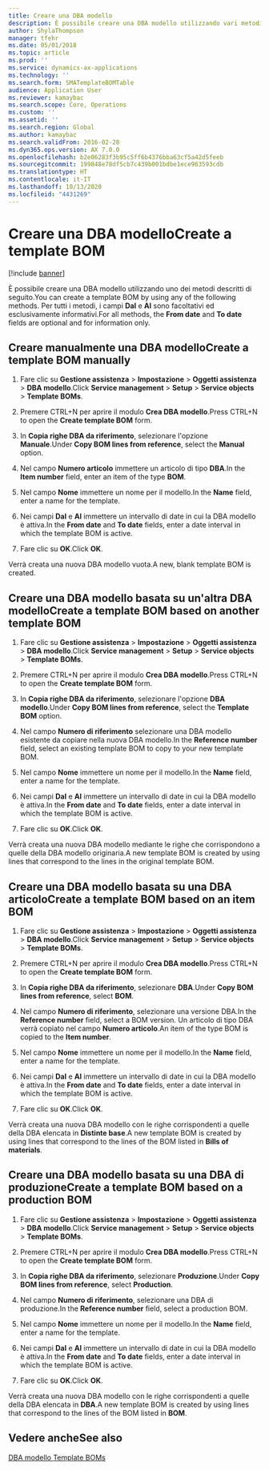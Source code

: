 ```yaml
---
title: Creare una DBA modello
description: È possibile creare una DBA modello utilizzando vari metodi.
author: ShylaThompson
manager: tfehr
ms.date: 05/01/2018
ms.topic: article
ms.prod: ''
ms.service: dynamics-ax-applications
ms.technology: ''
ms.search.form: SMATemplateBOMTable
audience: Application User
ms.reviewer: kamaybac
ms.search.scope: Core, Operations
ms.custom: ''
ms.assetid: ''
ms.search.region: Global
ms.author: kamaybac
ms.search.validFrom: 2016-02-28
ms.dyn365.ops.version: AX 7.0.0
ms.openlocfilehash: b2e06283f3b95c5ff6b4376bba63cf5a42d5feeb
ms.sourcegitcommit: 199848e78df5cb7c439b001bdbe1ece963593cdb
ms.translationtype: HT
ms.contentlocale: it-IT
ms.lasthandoff: 10/13/2020
ms.locfileid: "4431269"
---
```

# <a name="create-a-template-bom"></a><span data-ttu-id="a28a3-103">Creare una DBA modello</span><span class="sxs-lookup"><span data-stu-id="a28a3-103">Create a template BOM</span></span>   

[!include [banner](../includes/banner.md)]


<span data-ttu-id="a28a3-104">È possibile creare una DBA modello utilizzando uno dei metodi descritti di seguito.</span><span class="sxs-lookup"><span data-stu-id="a28a3-104">You can create a template BOM by using any of the following methods.</span></span> <span data-ttu-id="a28a3-105">Per tutti i metodi, i campi **Dal** e **Al** sono facoltativi ed esclusivamente informativi.</span><span class="sxs-lookup"><span data-stu-id="a28a3-105">For all methods, the **From date** and **To date** fields are optional and for information only.</span></span>

## <a name="create-a-template-bom-manually"></a><span data-ttu-id="a28a3-106">Creare manualmente una DBA modello</span><span class="sxs-lookup"><span data-stu-id="a28a3-106">Create a template BOM manually</span></span>

1.  <span data-ttu-id="a28a3-107">Fare clic su **Gestione assistenza** \> **Impostazione** \> **Oggetti assistenza** \> **DBA modello**.</span><span class="sxs-lookup"><span data-stu-id="a28a3-107">Click **Service management** \> **Setup** \> **Service objects** \> **Template BOMs**.</span></span>

2.  <span data-ttu-id="a28a3-108">Premere CTRL+N per aprire il modulo **Crea DBA modello**.</span><span class="sxs-lookup"><span data-stu-id="a28a3-108">Press CTRL+N to open the **Create template BOM** form.</span></span>

3.  <span data-ttu-id="a28a3-109">In **Copia righe DBA da riferimento**, selezionare l'opzione **Manuale**.</span><span class="sxs-lookup"><span data-stu-id="a28a3-109">Under **Copy BOM lines from reference**, select the **Manual** option.</span></span>

4.  <span data-ttu-id="a28a3-110">Nel campo **Numero articolo** immettere un articolo di tipo **DBA**.</span><span class="sxs-lookup"><span data-stu-id="a28a3-110">In the **Item number** field, enter an item of the type **BOM**.</span></span>

5.  <span data-ttu-id="a28a3-111">Nel campo **Nome** immettere un nome per il modello.</span><span class="sxs-lookup"><span data-stu-id="a28a3-111">In the **Name** field, enter a name for the template.</span></span>

6.  <span data-ttu-id="a28a3-112">Nei campi **Dal** e **Al** immettere un intervallo di date in cui la DBA modello è attiva.</span><span class="sxs-lookup"><span data-stu-id="a28a3-112">In the **From date** and **To date** fields, enter a date interval in which the template BOM is active.</span></span>

7.  <span data-ttu-id="a28a3-113">Fare clic su **OK**.</span><span class="sxs-lookup"><span data-stu-id="a28a3-113">Click **OK**.</span></span>

<span data-ttu-id="a28a3-114">Verrà creata una nuova DBA modello vuota.</span><span class="sxs-lookup"><span data-stu-id="a28a3-114">A new, blank template BOM is created.</span></span>

## <a name="create-a-template-bom-based-on-another-template-bom"></a><span data-ttu-id="a28a3-115">Creare una DBA modello basata su un'altra DBA modello</span><span class="sxs-lookup"><span data-stu-id="a28a3-115">Create a template BOM based on another template BOM</span></span>

1.  <span data-ttu-id="a28a3-116">Fare clic su **Gestione assistenza** \> **Impostazione** \> **Oggetti assistenza** \> **DBA modello**.</span><span class="sxs-lookup"><span data-stu-id="a28a3-116">Click **Service management** \> **Setup** \> **Service objects** \> **Template BOMs**.</span></span>

2.  <span data-ttu-id="a28a3-117">Premere CTRL+N per aprire il modulo **Crea DBA modello**.</span><span class="sxs-lookup"><span data-stu-id="a28a3-117">Press CTRL+N to open the **Create template BOM** form.</span></span>

3.  <span data-ttu-id="a28a3-118">In **Copia righe DBA da riferimento**, selezionare l'opzione **DBA modello**.</span><span class="sxs-lookup"><span data-stu-id="a28a3-118">Under **Copy BOM lines from reference**, select the **Template BOM** option.</span></span>

4.  <span data-ttu-id="a28a3-119">Nel campo **Numero di riferimento** selezionare una DBA modello esistente da copiare nella nuova DBA modello.</span><span class="sxs-lookup"><span data-stu-id="a28a3-119">In the **Reference number** field, select an existing template BOM to copy to your new template BOM.</span></span>

5.  <span data-ttu-id="a28a3-120">Nel campo **Nome** immettere un nome per il modello.</span><span class="sxs-lookup"><span data-stu-id="a28a3-120">In the **Name** field, enter a name for the template.</span></span>

6.  <span data-ttu-id="a28a3-121">Nei campi **Dal** e **Al** immettere un intervallo di date in cui la DBA modello è attiva.</span><span class="sxs-lookup"><span data-stu-id="a28a3-121">In the **From date** and **To date** fields, enter a date interval in which the template BOM is active.</span></span>

7.  <span data-ttu-id="a28a3-122">Fare clic su **OK**.</span><span class="sxs-lookup"><span data-stu-id="a28a3-122">Click **OK**.</span></span>

<span data-ttu-id="a28a3-123">Verrà creata una nuova DBA modello mediante le righe che corrispondono a quelle della DBA modello originaria.</span><span class="sxs-lookup"><span data-stu-id="a28a3-123">A new template BOM is created by using lines that correspond to the lines in the original template BOM.</span></span>

## <a name="create-a-template-bom-based-on-an-item-bom"></a><span data-ttu-id="a28a3-124">Creare una DBA modello basata su una DBA articolo</span><span class="sxs-lookup"><span data-stu-id="a28a3-124">Create a template BOM based on an item BOM</span></span>

1.  <span data-ttu-id="a28a3-125">Fare clic su **Gestione assistenza** \> **Impostazione** \> **Oggetti assistenza** \> **DBA modello**.</span><span class="sxs-lookup"><span data-stu-id="a28a3-125">Click **Service management** \> **Setup** \> **Service objects** \> **Template BOMs**.</span></span>

2.  <span data-ttu-id="a28a3-126">Premere CTRL+N per aprire il modulo **Crea DBA modello**.</span><span class="sxs-lookup"><span data-stu-id="a28a3-126">Press CTRL+N to open the **Create template BOM** form.</span></span>

3.  <span data-ttu-id="a28a3-127">In **Copia righe DBA da riferimento**, selezionare **DBA**.</span><span class="sxs-lookup"><span data-stu-id="a28a3-127">Under **Copy BOM lines from reference**, select **BOM**.</span></span>

4.  <span data-ttu-id="a28a3-128">Nel campo **Numero di riferimento**, selezionare una versione DBA.</span><span class="sxs-lookup"><span data-stu-id="a28a3-128">In the **Reference number** field, select a BOM version.</span></span> <span data-ttu-id="a28a3-129">Un articolo di tipo DBA verrà copiato nel campo **Numero articolo**.</span><span class="sxs-lookup"><span data-stu-id="a28a3-129">An item of the type BOM is copied to the **Item number**.</span></span>

5.  <span data-ttu-id="a28a3-130">Nel campo **Nome** immettere un nome per il modello.</span><span class="sxs-lookup"><span data-stu-id="a28a3-130">In the **Name** field, enter a name for the template.</span></span>

6.  <span data-ttu-id="a28a3-131">Nei campi **Dal** e **Al** immettere un intervallo di date in cui la DBA modello è attiva.</span><span class="sxs-lookup"><span data-stu-id="a28a3-131">In the **From date** and **To date** fields, enter a date interval in which the template BOM is active.</span></span>

7.  <span data-ttu-id="a28a3-132">Fare clic su **OK**.</span><span class="sxs-lookup"><span data-stu-id="a28a3-132">Click **OK**.</span></span>

<span data-ttu-id="a28a3-133">Verrà creata una nuova DBA modello con le righe corrispondenti a quelle della DBA elencata in **Distinte base**.</span><span class="sxs-lookup"><span data-stu-id="a28a3-133">A new template BOM is created by using lines that correspond to the lines of the BOM listed in **Bills of materials**.</span></span>

## <a name="create-a-template-bom-based-on-a-production-bom"></a><span data-ttu-id="a28a3-134">Creare una DBA modello basata su una DBA di produzione</span><span class="sxs-lookup"><span data-stu-id="a28a3-134">Create a template BOM based on a production BOM</span></span>

1.  <span data-ttu-id="a28a3-135">Fare clic su **Gestione assistenza** \> **Impostazione** \> **Oggetti assistenza** \> **DBA modello**.</span><span class="sxs-lookup"><span data-stu-id="a28a3-135">Click **Service management** \> **Setup** \> **Service objects** \> **Template BOMs**.</span></span>

2.  <span data-ttu-id="a28a3-136">Premere CTRL+N per aprire il modulo **Crea DBA modello**.</span><span class="sxs-lookup"><span data-stu-id="a28a3-136">Press CTRL+N to open the **Create template BOM** form.</span></span>

3.  <span data-ttu-id="a28a3-137">In **Copia righe DBA da riferimento**, selezionare **Produzione**.</span><span class="sxs-lookup"><span data-stu-id="a28a3-137">Under **Copy BOM lines from reference**, select **Production**.</span></span>

4.  <span data-ttu-id="a28a3-138">Nel campo **Numero di riferimento**, selezionare una DBA di produzione.</span><span class="sxs-lookup"><span data-stu-id="a28a3-138">In the **Reference number** field, select a production BOM.</span></span>

5.  <span data-ttu-id="a28a3-139">Nel campo **Nome** immettere un nome per il modello.</span><span class="sxs-lookup"><span data-stu-id="a28a3-139">In the **Name** field, enter a name for the template.</span></span>

6.  <span data-ttu-id="a28a3-140">Nei campi **Dal** e **Al** immettere un intervallo di date in cui la DBA modello è attiva.</span><span class="sxs-lookup"><span data-stu-id="a28a3-140">In the **From date** and **To date** fields, enter a date interval in which the template BOM is active.</span></span>

7.  <span data-ttu-id="a28a3-141">Fare clic su **OK**.</span><span class="sxs-lookup"><span data-stu-id="a28a3-141">Click **OK**.</span></span>

<span data-ttu-id="a28a3-142">Verrà creata una nuova DBA modello con le righe corrispondenti a quelle della DBA elencata in **DBA**.</span><span class="sxs-lookup"><span data-stu-id="a28a3-142">A new template BOM is created by using lines that correspond to the lines of the BOM listed in **BOM**.</span></span>

## <a name="see-also"></a><span data-ttu-id="a28a3-143">Vedere anche</span><span class="sxs-lookup"><span data-stu-id="a28a3-143">See also</span></span>

[<span data-ttu-id="a28a3-144">DBA modello </span><span class="sxs-lookup"><span data-stu-id="a28a3-144">Template BOMs</span></span>](template-boms.md)

  


